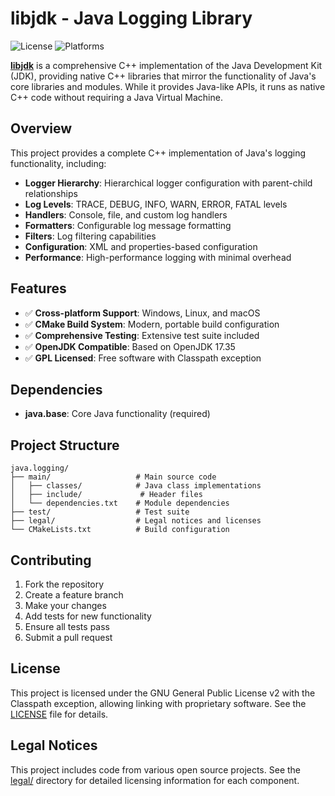# libjdk - Java Logging Library

![License](https://img.shields.io/badge/license-GPL%20v2%20with%20Classpath%20Exception-green.svg)
![Platforms](https://img.shields.io/badge/platforms-Windows%20|%20Linux%20|%20macOS-lightgrey.svg)

[**libjdk**](https://github.com/libjdk/libjdk) is a comprehensive C++ implementation of the Java Development Kit (JDK), providing native C++ libraries that mirror the functionality of Java's core libraries and modules. While it provides Java-like APIs, it runs as native C++ code without requiring a Java Virtual Machine.

## Overview

This project provides a complete C++ implementation of Java's logging functionality, including:

- **Logger Hierarchy**: Hierarchical logger configuration with parent-child relationships
- **Log Levels**: TRACE, DEBUG, INFO, WARN, ERROR, FATAL levels
- **Handlers**: Console, file, and custom log handlers
- **Formatters**: Configurable log message formatting
- **Filters**: Log filtering capabilities
- **Configuration**: XML and properties-based configuration
- **Performance**: High-performance logging with minimal overhead

## Features

- ✅ **Cross-platform Support**: Windows, Linux, and macOS
- ✅ **CMake Build System**: Modern, portable build configuration
- ✅ **Comprehensive Testing**: Extensive test suite included
- ✅ **OpenJDK Compatible**: Based on OpenJDK 17.35
- ✅ **GPL Licensed**: Free software with Classpath exception

## Dependencies

- **java.base**: Core Java functionality (required)

## Project Structure

```
java.logging/
├── main/                   # Main source code
│   ├── classes/            # Java class implementations
│   ├── include/             # Header files
│   └── dependencies.txt    # Module dependencies
├── test/                   # Test suite
├── legal/                  # Legal notices and licenses
└── CMakeLists.txt          # Build configuration
```

## Contributing

1. Fork the repository
2. Create a feature branch
3. Make your changes
4. Add tests for new functionality
5. Ensure all tests pass
6. Submit a pull request

## License

This project is licensed under the GNU General Public License v2 with the Classpath exception, allowing linking with proprietary software. See the [LICENSE](LICENSE) file for details.

## Legal Notices

This project includes code from various open source projects. See the [legal/](legal/) directory for detailed licensing information for each component.